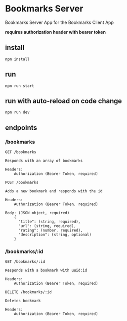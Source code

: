 # Bookmarks Server

Bookmarks Server App for the Bookmarks Client App

**requires authorization header with bearer token**

## install

`npm install`

## run

`npm run start`

## run with auto-reload on code change

`npm run dev`

## endpoints

### /bookmarks

```
GET /bookmarks

Responds with an array of bookmarks

Headers:
    Authorization (Bearer Token, required)
```

```
POST /bookmarks

Adds a new bookmark and responds with the id

Headers:
    Authorization (Bearer Token, required)

Body: (JSON object, required)
    { 
      "title": (string, required), 
      "url": (string, required), 
      "rating": (number, required), 
      "description": (string, optional)
    }
```

### /bookmarks/:id

```
GET /bookmarks/:id

Responds with a bookmark with uuid:id

Headers:
    Authorization (Bearer Token, required)
```

```
DELETE /bookmarks/:id

Deletes bookmark

Headers:
    Authorization (Bearer Token, required)
```